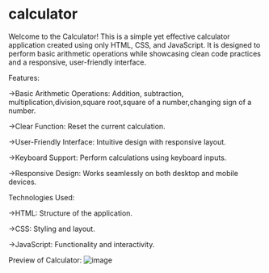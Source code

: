 # calculator

Welcome to the Calculator! This is a simple yet effective calculator application created using only HTML, CSS, and JavaScript. It is designed to perform basic arithmetic operations while showcasing clean code practices and a responsive, user-friendly interface.

Features:

->Basic Arithmetic Operations: Addition, subtraction, multiplication,division,square root,square of a number,changing sign of a number.

->Clear Function: Reset the current calculation.

->User-Friendly Interface: Intuitive design with responsive layout.

->Keyboard Support: Perform calculations using keyboard inputs.

->Responsive Design: Works seamlessly on both desktop and mobile devices.

Technologies Used:

->HTML: Structure of the application.

->CSS: Styling and layout.

->JavaScript: Functionality and interactivity.

Preview of Calculator:
![image](https://github.com/vasampavan/calculator/assets/162179032/7d8d1646-ba92-42c7-a477-72ae7d382d8e)
